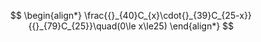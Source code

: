 $$
\begin{align*}
\frac{{}_{40}C_{x}\cdot{}_{39}C_{25-x}}{{}_{79}C_{25}}\quad(0\le x\le25)
\end{align*}
$$
